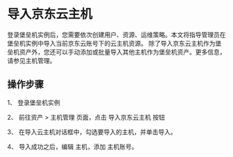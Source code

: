 # 导入京东云主机
登录堡垒机实例后，您需要依次创建用户、资源、运维策略。本文将指导管理员在堡垒机实例中导入当前京东云账号下的云主机资源。
除了导入京东云主机作为堡垒机资产外，您还可以手动添加或批量导入其他主机作为堡垒机资产。更多信息，请参见主机管理。

## 操作步骤

1、 登录堡垒机实例

2、 前往资产 > 主机管理 页面，点击 导入京东云主机 按钮

3、 在导入云主机对话框中，勾选要导入的主机，并单击导入。

4、 导入成功之后，编辑 主机，添加 主机账号。



